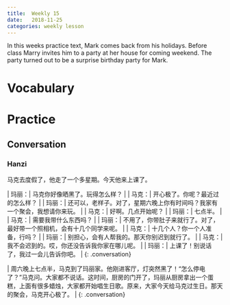 ```yaml
---
title:  Weekly 15
date:   2018-11-25
categories: weekly lesson
---
```


In this weeks practice text, Mark comes back from his holidays.
Before class Marry invites him to a party at her house for coming weekend.
The party turned out to be a surprise birthday party for Mark.

# Vocabulary

# Practice
## Conversation
### Hanzi

马克去度假了，他走了一个多星期。今天他来上课了。

| 玛丽：| 马克你好像晒黑了。玩得怎么样？ |
| 马克：| 开心极了。你呢？最近过的怎么样？ |
| 玛丽：| 还可以，老样子。对了，星期六晚上你有时间吗？我家有一个聚会，我想请你来玩。 |
| 马克：| 好啊。几点开始呢？ |
| 玛丽：| 七点半。 |
| 马克：| 需要我带什么东西吗？ |
| 玛丽：| 不用了，你带肚子来就行了。对了，最好带一个照相机，会有十几个同学来呢。 |
| 马克：| 十几个人？你一个人准备，行吗？ |
| 玛丽：| 别担心，会有人帮我的。那天你别迟到就行了。 |
| 马克：| 我不会迟到的。哎，你还没告诉我你家在哪儿呢。 |
| 玛丽：| 上课了！别说话了，我过一会儿告诉你吧。 |
{: .conversation}

| 周六晚上七点半，马克到了玛丽家。他刚进客厅，灯突然黑了！“怎么停电了？”马克问。大家都不说话。这时间，厨房的门开了，玛丽从厨房拿出一个蛋糕，上面有很多蜡烛，大家都开始唱生日歌。原来，大家今天给马克过生日。那天的聚会，马克开心极了。 |
{: .conversation}

